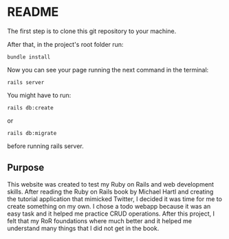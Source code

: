 # README

The first step is to clone this git repository to your machine.

After that, in the project's root folder run:

```bundle install```

Now you can see your page running the next command in the terminal: 

```rails server```

You might have to run:

```rails db:create```

or 

```rails db:migrate```

before running rails server.

## Purpose

This website was created to test my Ruby on Rails and web development skills. After reading the Ruby on Rails book by Michael Hartl and creating the tutorial application that mimicked Twitter, I decided it was time for me to create something on my own. I chose a todo webapp because it was an easy task and it helped me practice CRUD operations. After this project, I felt that my RoR foundations where much better and it helped me understand many things that I did not get in the book. 

